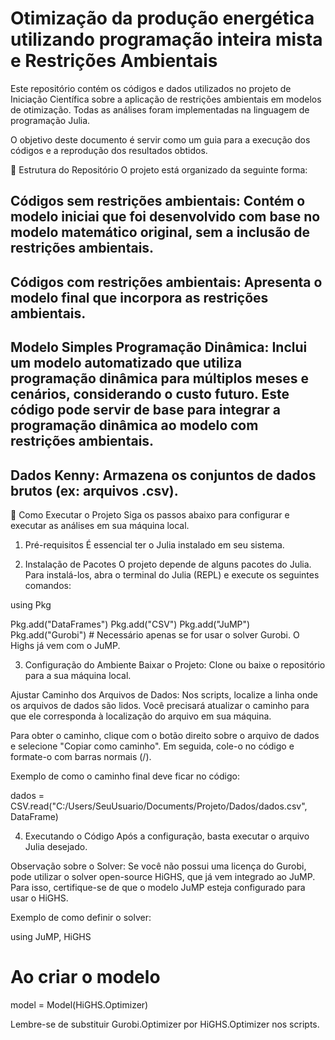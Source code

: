 # Otimização da produção energética utilizando programação inteira mista e Restrições Ambientais

Este repositório contém os códigos e dados utilizados no projeto de Iniciação Científica sobre a aplicação de restrições ambientais em modelos de otimização. Todas as análises foram implementadas na linguagem de programação Julia.

O objetivo deste documento é servir como um guia para a execução dos códigos e a reprodução dos resultados obtidos.

📂 Estrutura do Repositório
O projeto está organizado da seguinte forma:

## Códigos sem restrições ambientais: Contém o modelo iniciai que foi desenvolvido com base no modelo matemático original, sem a inclusão de restrições ambientais.

## Códigos com restrições ambientais: Apresenta o modelo final que incorpora as restrições ambientais.

## Modelo Simples Programação Dinâmica: Inclui um modelo automatizado que utiliza programação dinâmica para múltiplos meses e cenários, considerando o custo futuro. Este código pode servir de base para integrar a programação dinâmica ao modelo com restrições ambientais.

## Dados Kenny: Armazena os conjuntos de dados brutos (ex: arquivos .csv).


🚀 Como Executar o Projeto
Siga os passos abaixo para configurar e executar as análises em sua máquina local.

1. Pré-requisitos
É essencial ter o Julia instalado em seu sistema.

2. Instalação de Pacotes
O projeto depende de alguns pacotes do Julia. Para instalá-los, abra o terminal do Julia (REPL) e execute os seguintes comandos:

using Pkg

Pkg.add("DataFrames")
Pkg.add("CSV")
Pkg.add("JuMP")
Pkg.add("Gurobi") # Necessário apenas se for usar o solver Gurobi. O Highs já vem com o JuMP.

3. Configuração do Ambiente
Baixar o Projeto:
Clone ou baixe o repositório para a sua máquina local.

Ajustar Caminho dos Arquivos de Dados:
Nos scripts, localize a linha onde os arquivos de dados são lidos. Você precisará atualizar o caminho para que ele corresponda à localização do arquivo em sua máquina.

Para obter o caminho, clique com o botão direito sobre o arquivo de dados e selecione "Copiar como caminho". Em seguida, cole-o no código e formate-o com barras normais (/).

Exemplo de como o caminho final deve ficar no código:

dados = CSV.read("C:/Users/SeuUsuario/Documents/Projeto/Dados/dados.csv", DataFrame)

4. Executando o Código
Após a configuração, basta executar o arquivo Julia desejado.

Observação sobre o Solver: Se você não possui uma licença do Gurobi, pode utilizar o solver open-source HiGHS, que já vem integrado ao JuMP. Para isso, certifique-se de que o modelo JuMP esteja configurado para usar o HiGHS.

Exemplo de como definir o solver:

using JuMP, HiGHS

# Ao criar o modelo
model = Model(HiGHS.Optimizer)

Lembre-se de substituir Gurobi.Optimizer por HiGHS.Optimizer nos scripts.
